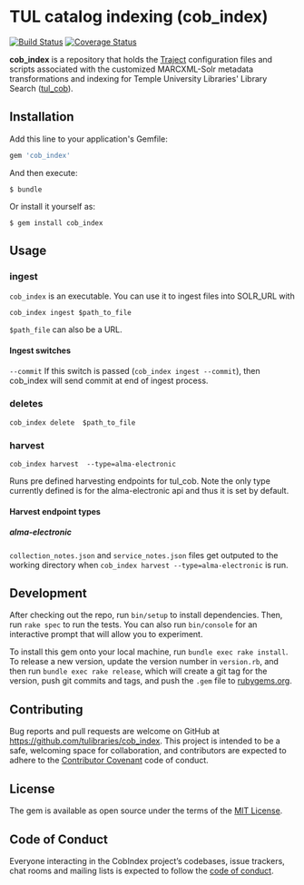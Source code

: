 # TUL catalog indexing (cob_index) 
[![Build Status](https://travis-ci.org/tulibraries/cob_index.svg?branch=master)](https://travis-ci.org/tulibraries/cob_index)
[![Coverage Status](https://coveralls.io/repos/github/tulibraries/cob_index/badge.svg?branch=master)](https://coveralls.io/github/tulibraries/cob_index?branch=master)

**cob_index** is a repository that holds the [Traject](https://github.com/traject/traject) configuration files and scripts
associated with the customized MARCXML-Solr metadata transformations and indexing for Temple University Libraries' Library Search ([tul_cob](https://github.com/tulibraries/tul_cob)).

## Installation

Add this line to your application's Gemfile:

```ruby
gem 'cob_index'
```

And then execute:

    $ bundle

Or install it yourself as:

    $ gem install cob_index

## Usage

### ingest

`cob_index` is an executable.  You can use it to ingest files into SOLR_URL with

```
cob_index ingest $path_to_file
```

`$path_file` can also be a URL.


#### Ingest switches
`--commit` If this switch is passed (`cob_index ingest --commit`), then cob_index will send commit at end of ingest process.

### deletes

```
cob_index delete  $path_to_file
```

### harvest

```
cob_index harvest  --type=alma-electronic
```

Runs pre defined harvesting endpoints for tul_cob. Note the only type currently defined is for the alma-electronic api and thus it is set by default.

#### Harvest endpoint types
##### alma-electronic
`collection_notes.json` and `service_notes.json` files get outputed to the working directory when `cob_index harvest --type=alma-electronic` is run.

## Development

After checking out the repo, run `bin/setup` to install dependencies. Then, run `rake spec` to run the tests. You can also run `bin/console` for an interactive prompt that will allow you to experiment.

To install this gem onto your local machine, run `bundle exec rake install`. To release a new version, update the version number in `version.rb`, and then run `bundle exec rake release`, which will create a git tag for the version, push git commits and tags, and push the `.gem` file to [rubygems.org](https://rubygems.org).

## Contributing

Bug reports and pull requests are welcome on GitHub at https://github.com/tulibraries/cob_index. This project is intended to be a safe, welcoming space for collaboration, and contributors are expected to adhere to the [Contributor Covenant](http://contributor-covenant.org) code of conduct.

## License

The gem is available as open source under the terms of the [MIT License](https://opensource.org/licenses/MIT).

## Code of Conduct

Everyone interacting in the CobIndex project’s codebases, issue trackers, chat rooms and mailing lists is expected to follow the [code of conduct](https://github.com/tulibraries/cob_index/blob/master/CODE_OF_CONDUCT.md).

